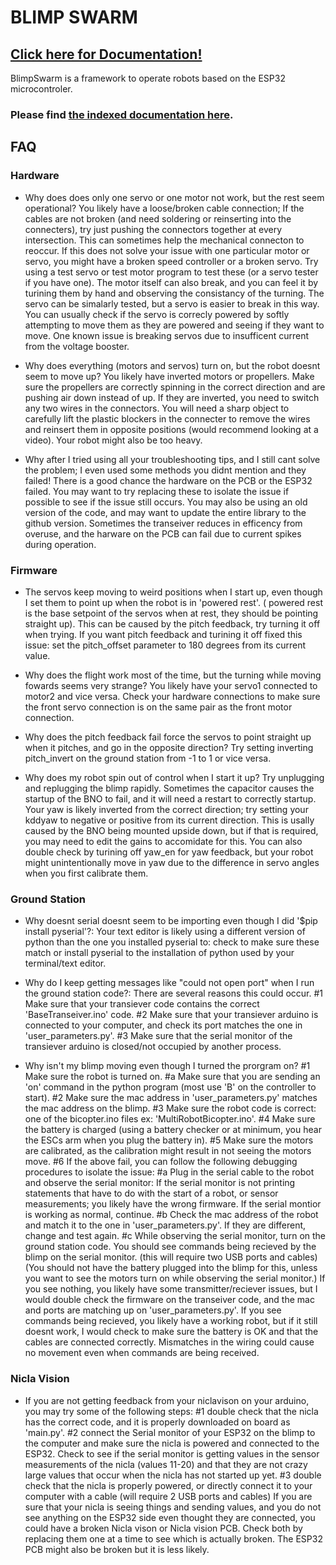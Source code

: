 # BLIMP SWARM
## [Click here for Documentation!](https://lehighblimpgroup.github.io/BlimpSwarm/)

BlimpSwarm is a framework to operate robots based on the ESP32 microcontroler.
### Please find [the indexed documentation here](https://github.com/LehighBlimpGroup/BlimpSwarm/blob/main/docs/index.md).






## FAQ

### Hardware

* Why does does only one servo or one motor not work, but the rest seem operational?
You likely have a loose/broken cable connection; If the cables are not broken (and need soldering or reinserting into the connecters), try just pushing the connectors together at every intersection. This can sometimes help the mechanical connecton to reoccur. 
If this does not solve your issue with one particular motor or servo, you might have a broken speed controller or a broken servo. Try using a test servo or test motor program to test these (or a servo tester if you have one). The motor itself can also break, and you can feel it by turining them by hand and observing the consistancy of the turning. The servo can be simalarly tested, but a servo is easier to break in this way. You can usually check if the servo is correcly powered by softly attempting to move them as they are powered and seeing if they want to move. One known issue is breaking servos due to insufficent current from the voltage booster. 

* Why does everything (motors and servos) turn on, but the robot doesnt seem to move up?
You likely have inverted motors or propellers. Make sure the propellers are correctly spinning in the correct direction and are pushing air down instead of up. If they are inverted, you need to switch any two wires in the connectors. You will need a sharp object to carefully lift the plastic blockers in the connecter to remove the wires and reinsert them in opposite positions (would recommend looking at a video).
Your robot might also be too heavy. 

* Why after I tried using all your troubleshooting tips, and I still cant solve the problem; I even used some methods you didnt mention and they failed!
There is a good chance the hardware on the PCB or the ESP32 failed. You may want to try replacing these to isolate the issue if possible to see if the issue still occurs. You may also be using an old version of the code, and may want to update the entire library to the github version. Sometimes the transeiver reduces in efficency from overuse, and the harware on the PCB can fail due to current spikes during operation. 




### Firmware

* The servos keep moving to weird positions when I start up, even though I set them to point up when the robot is in 'powered rest'. ( powered rest is the base setpoint of the servos when at rest, they should be pointing straight up).
This can be caused by the pitch feedback, try turning it off when trying. If you want pitch feedback and turining it off fixed this issue: set the pitch_offset parameter to 180 degrees from its current value. 

* Why does the flight work most of the time, but the turning while moving fowards seems very strange?
You likely have your servo1 connected to motor2 and vice versa. Check your hardware connections to make sure the front servo connection is on the same pair as the front motor connection. 

* Why does the pitch feedback fail force the servos to point straight up when it pitches, and go in the opposite direction?
Try setting inverting pitch_invert on the ground station from -1 to 1 or vice versa. 

* Why does my robot spin out of control when I start it up?
Try unplugging and replugging the blimp rapidly. Sometimes the capacitor causes the startup of the BNO to fail, and it will need a restart to correctly startup. 
Your yaw is likely inverted from the correct direction; try setting your kddyaw to negative or positive from its current direction. This is usally caused by the BNO being mounted upside down, but if that is required, you may need to edit the gains to accomidate for this. You can also double check by turining off yaw_en for yaw feedback, but your robot might unintentionally move in yaw due to the difference in servo angles when you first calibrate them. 




### Ground Station

* Why doesnt serial doesnt seem to be importing even though I did '$pip install pyserial'?: 
Your text editor is likely using a different version of python than the one you installed pyserial to: check to make sure these match or install pyserial to the installation of python used by your terminal/text editor.

* Why do I keep getting messages like "could not open port" when I run the ground station code?:
There are several reasons this could occur. 
#1 Make sure that your transiever code contains the correct 'BaseTranseiver.ino' code. 
#2 Make sure that your transiever arduino is connected to your computer, and check its port matches the one in 'user_parameters.py'.
#3 Make sure that the serial monitor of the transiever arduino is closed/not occupied by another process.

* Why isn't my blimp moving even though I turned the prorgram on?
#1 Make sure the robot is turned on.
    #a Make sure that you are sending an 'on' command in the python program (most use 'B' on the controller to start).
#2 Make sure the mac address in 'user_parameters.py' matches the mac address on the blimp.
#3 Make sure the robot code is correct: one of the bicopter.ino files ex: 'MultiRobotBicopter.ino'.
#4 Make sure the battery is charged (using a battery checker or at minimum, you hear the ESCs arm when you plug the battery in).
#5 Make sure the motors are calibrated, as the calibration might result in not seeing the motors move. 
#6 If the above fail, you can follow the following debugging procedures to isolate the issue:
#a Plug in the serial cable to the robot and observe the serial monitor:
    If the serial monitor is not printing statements that have to do with the start of a robot, or sensor measurements; you likely have the wrong firmware.
    If the serial montior is working as normal, continue.
#b Check the mac address of the robot and match it to the one in 'user_parameters.py'.
    If they are different, change and test again.
#c While observing the serial monitor, turn on the ground station code. You should see commands being recieved by the blimp on the serial monitor. (this will require two USB ports and cables) (You should not have the battery plugged into the blimp for this, unless you want to see the motors turn on while observing the serial monitor.)
    If you see nothing, you likely have some transmitter/reciever issues, but I would double check the firmware on the transeiver code, and the mac and ports are matching up on 'user_parameters.py'.
    If you see commands being recieved, you likely have a working robot, but if it still doesnt work, I would check to make sure the battery is OK and that the cables are connected correctly. Mismatches in the wiring could cause no movement even when commands are being received.


### Nicla Vision

* If you are not getting feedback from your niclavison on your arduino, you may try some of the following steps:
#1 double check that the nicla has the correct code, and it is properly downloaded on board as 'main.py'.
#2 connect the Serial monitor of your ESP32 on the blimp to the computer and make sure the nicla is powered and connected to the ESP32. Check to see if the serial monitor is getting values in the sensor measurements of the nicla (values 11-20) and that they are not crazy large values that occur when the nicla has not started up yet.
#3 double check that the nicla is properly powered, or directly connect it to your computer with a cable (will require 2 USB ports and cables)
    If you are sure that your nicla is seeing things and sending values, and you do not see anything on the ESP32 side even thought they are connected, you could have a broken Nicla vison or Nicla vision PCB. Check both by replacing them one at a time to see which is actually broken. The ESP32 PCB might also be broken but it is less likely. 

